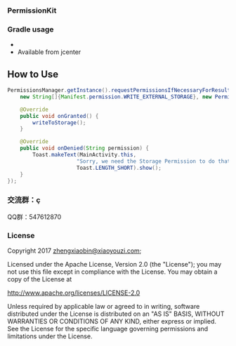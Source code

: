 ### PermissionKit 

### Gradle usage
* 
* Available from jcenter

## How to Use

```java
PermissionsManager.getInstance().requestPermissionsIfNecessaryForResult(this,
    new String[]{Manifest.permission.WRITE_EXTERNAL_STORAGE}, new PermissionsResultAction() {

    @Override
    public void onGranted() {
        writeToStorage();
    }

    @Override
    public void onDenied(String permission) {
        Toast.makeText(MainActivity.this, 
                      "Sorry, we need the Storage Permission to do that", 
                      Toast.LENGTH_SHORT).show();
    }
});
```
### 交流群：ç
 QQ群：547612870 
 
### License

Copyright 2017 zhengxiaobin@xiaoyouzi.com; 

Licensed under the Apache License, Version 2.0 (the "License");
you may not use this file except in compliance with the License.
You may obtain a copy of the License at

   http://www.apache.org/licenses/LICENSE-2.0

Unless required by applicable law or agreed to in writing, software
distributed under the License is distributed on an "AS IS" BASIS,
WITHOUT WARRANTIES OR CONDITIONS OF ANY KIND, either express or implied.
See the License for the specific language governing permissions and
limitations under the License.

